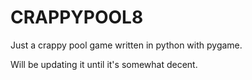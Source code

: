 # CRAPPYPOOL8
Just a crappy pool game written in python with pygame. 

Will be updating it until it's somewhat decent.
